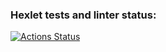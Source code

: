 ### Hexlet tests and linter status:
[![Actions Status](https://github.com/TasamayaNatalia/qa-engineer-project-85/actions/workflows/hexlet-check.yml/badge.svg)](https://github.com/TasamayaNatalia/qa-engineer-project-85/actions)